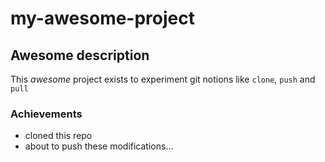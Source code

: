 # my-awesome-project

## Awesome description

This _awesome_ project exists to experiment git notions like `clone`, `push` and `pull`

### Achievements

-   cloned this repo
-   about to push these modifications...

